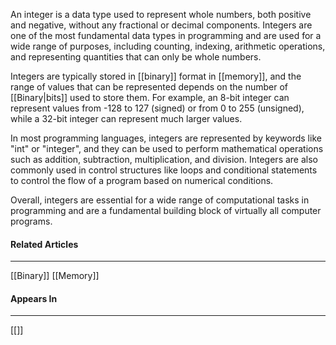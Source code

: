 An integer is a data type used to represent whole numbers, both positive and negative, without any fractional or decimal components. Integers are one of the most fundamental data types in programming and are used for a wide range of purposes, including counting, indexing, arithmetic operations, and representing quantities that can only be whole numbers.

Integers are typically stored in [[binary]] format in [[memory]], and the range of values that can be represented depends on the number of [[Binary|bits]] used to store them. For example, an 8-bit integer can represent values from -128 to 127 (signed) or from 0 to 255 (unsigned), while a 32-bit integer can represent much larger values.

In most programming languages, integers are represented by keywords like "int" or "integer", and they can be used to perform mathematical operations such as addition, subtraction, multiplication, and division. Integers are also commonly used in control structures like loops and conditional statements to control the flow of a program based on numerical conditions.

Overall, integers are essential for a wide range of computational tasks in programming and are a fundamental building block of virtually all computer programs.

#### Related Articles
<hr>

[[Binary]]
[[Memory]]

#### Appears In
<hr>

[[]]